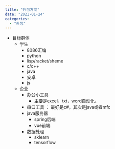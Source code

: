 ```yaml
---
title: "外包方向"
date: "2021-01-24"
categories: 
  - "外包"
---
```


- 目标群体
    - 学生
        - 8086汇编
        - python
        - lisp/racket/sheme
        - c/c++
        - java
        - 安卓
        - js
    - 企业
        - 办公小工具
            - 主要是excel，txt，word自动化。
        - 串口工具 ： 最好是c#，其次是java或者mfc
        - java服务器
            - spring后端
            - vue前端
        - 数据处理
            - sklearn
            - tensorflow
